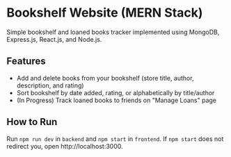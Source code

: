 # Bookshelf Website (MERN Stack)

Simple bookshelf and loaned books tracker implemented using MongoDB, Express.js, React.js, and Node.js.

## Features

- Add and delete books from your bookshelf (store title, author, description, and rating)
- Sort bookshelf by date added, rating, or alphabetically by title/author
- (In Progress) Track loaned books to friends on "Manage Loans" page

## How to Run

Run `npm run dev` in `backend` and `npm start` in `frontend`. If `npm start` does not redirect you, open http://localhost:3000.
